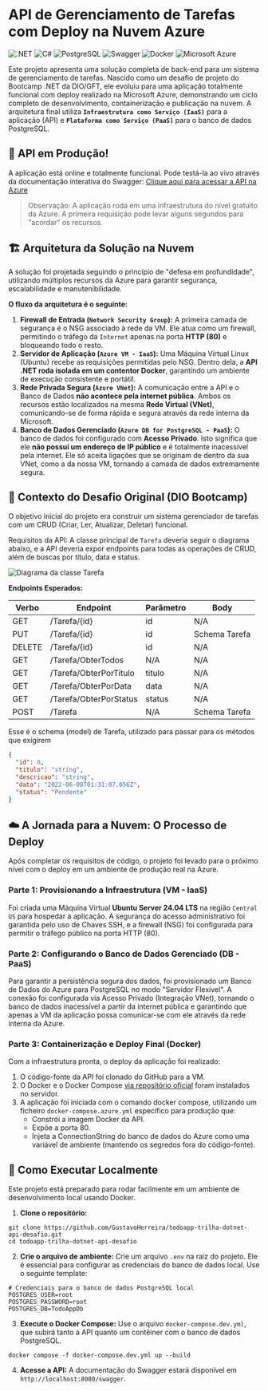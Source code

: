 # API de Gerenciamento de Tarefas com Deploy na Nuvem Azure
![.NET](https://img.shields.io/badge/.NET-512BD4?style=for-the-badge&logo=dotnet&logoColor=white)
![C#](https://img.shields.io/badge/C%23-239120?style=for-the-badge&logo=c-sharp&logoColor=white)
![PostgreSQL](https://img.shields.io/badge/PostgreSQL-4169E1?style=for-the-badge&logo=postgresql&logoColor=white)
![Swagger](https://img.shields.io/badge/Swagger-85EA2D?style=for-the-badge&logo=swagger&logoColor=black)
![Docker](https://img.shields.io/badge/Docker-2496ED?style=for-the-badge&logo=docker&logoColor=white)
![Microsoft Azure](https://img.shields.io/badge/Microsoft_Azure-0078D4?style=for-the-badge&logo=microsoft-azure&logoColor=white)


Este projeto apresenta uma solução completa de back-end para um sistema de gerenciamento de tarefas. Nascido como um desafio de projeto do Bootcamp .NET da DIO/GFT, ele evoluiu para uma aplicação totalmente funcional com deploy realizado na Microsoft Azure, demonstrando um ciclo completo de desenvolvimento, containerização e publicação na nuvem. A arquitetura final utiliza **`Infraestrutura como Serviço (IaaS)`** para a aplicação (API) e **`Plataforma como Serviço (PaaS)`** para o banco de dados PostgreSQL.

## 🚀 API em Produção!
A aplicação está online e totalmente funcional. Pode testá-la ao vivo através da documentação interativa do Swagger:
[Clique aqui para acessar a API na Azure](http://132.196.1.215/swagger/index.html#/Tarefa)
> Observação: A aplicação roda em uma infraestrutura do nível gratuito da Azure. A primeira requisição pode levar alguns segundos para "acordar" os recursos.

## 🏗️ Arquitetura da Solução na Nuvem

A solução foi projetada seguindo o princípio de "defesa em profundidade", utilizando múltiplos recursos da Azure para garantir segurança, escalabilidade e manutenibilidade.

**O fluxo da arquitetura é o seguinte:**
1.  **Firewall de Entrada (`Network Security Group`):** A primeira camada de segurança é o NSG associado à rede da VM. Ele atua como um firewall, permitindo o tráfego da `Internet` apenas na porta **HTTP (80)** e bloqueando todo o resto.
2.  **Servidor de Aplicação (`Azure VM - IaaS`):** Uma Máquina Virtual Linux (Ubuntu) recebe as requisições permitidas pelo NSG. Dentro dela, a **API .NET roda isolada em um contentor Docker**, garantindo um ambiente de execução consistente e portátil.
3.  **Rede Privada Segura (`Azure VNet`):** A comunicação entre a API e o Banco de Dados **não acontece pela internet pública**. Ambos os recursos estão localizados na mesma **Rede Virtual (VNet)**, comunicando-se de forma rápida e segura através da rede interna da Microsoft.
4.  **Banco de Dados Gerenciado (`Azure DB for PostgreSQL - PaaS`):** O banco de dados foi configurado com **Acesso Privado**. Isto significa que ele **não possui um endereço de IP público** e é totalmente inacessível pela internet. Ele só aceita ligações que se originam de dentro da sua VNet, como a da nossa VM, tornando a camada de dados extremamente segura.

## 📝 Contexto do Desafio Original (DIO Bootcamp)
O objetivo inicial do projeto era construir um sistema gerenciador de tarefas com um CRUD (Criar, Ler, Atualizar, Deletar) funcional.

Requisitos da API:
A classe principal de `Tarefa` deveria seguir o diagrama abaixo, e a API deveria expor endpoints para todas as operações de CRUD, além de buscas por título, data e status.

![Diagrama da classe Tarefa](diagrama.png)

**Endpoints Esperados:**

| Verbo  | Endpoint                | Parâmetro | Body          |
|--------|-------------------------|-----------|---------------|
| GET    | /Tarefa/{id}            | id        | N/A           |
| PUT    | /Tarefa/{id}            | id        | Schema Tarefa |
| DELETE | /Tarefa/{id}            | id        | N/A           |
| GET    | /Tarefa/ObterTodos      | N/A       | N/A           |
| GET    | /Tarefa/ObterPorTitulo  | titulo    | N/A           |
| GET    | /Tarefa/ObterPorData    | data      | N/A           |
| GET    | /Tarefa/ObterPorStatus  | status    | N/A           |
| POST   | /Tarefa                 | N/A       | Schema Tarefa |

Esse é o schema (model) de Tarefa, utilizado para passar para os métodos que exigirem

```json
{
  "id": 0,
  "titulo": "string",
  "descricao": "string",
  "data": "2022-06-08T01:31:07.056Z",
  "status": "Pendente"
}
```

## ☁️ A Jornada para a Nuvem: O Processo de Deploy
Após completar os requisitos de código, o projeto foi levado para o próximo nível com o deploy em um ambiente de produção real na Azure.

### Parte 1: Provisionando a Infraestrutura (VM - IaaS)
Foi criada uma Máquina Virtual **Ubuntu Server 24.04 LTS** na região `Central US` para hospedar a aplicação. A segurança do acesso administrativo foi garantida pelo uso de Chaves SSH, e a firewall (NSG) foi configurada para permitir o tráfego público na porta HTTP (80).

### Parte 2: Configurando o Banco de Dados Gerenciado (DB - PaaS)
Para garantir a persistência segura dos dados, foi provisionado um Banco de Dados do Azure para PostgreSQL no modo "Servidor Flexível". A conexão foi configurada via Acesso Privado (Integração VNet), tornando o banco de dados inacessível a partir da internet pública e garantindo que apenas a VM da aplicação possa comunicar-se com ele através da rede interna da Azure.

### Parte 3: Containerização e Deploy Final (Docker)
Com a infraestrutura pronta, o deploy da aplicação foi realizado:

1. O código-fonte da API foi clonado do GitHub para a VM.
2. O Docker e o Docker Compose [via repositório oficial](https://docs.docker.com/engine/install/ubuntu/#install-using-the-repository) foram instalados no servidor.
3. A aplicação foi iniciada com o comando docker compose, utilizando um ficheiro `docker-compose.azure.yml` específico para produção que:
   - Constrói a imagem Docker da API.
   - Expõe a porta 80.
   - Injeta a ConnectionString do banco de dados do Azure como uma variável de ambiente (mantendo os segredos fora do código-fonte).
  
## 🐳 Como Executar Localmente

Este projeto está preparado para rodar facilmente em um ambiente de desenvolvimento local usando Docker.

1. **Clone o repositório:**
```
git clone https://github.com/GustavoHerreira/todoapp-trilha-dotnet-api-desafio.git
cd todoapp-trilha-dotnet-api-desafio
```
2. **Crie o arquivo de ambiente:**
Crie um arquivo `.env` na raiz do projeto. Ele é essencial para configurar as credenciais do banco de dados local. Use o seguinte template:
```
# Credenciais para o banco de dados PostgreSQL local
POSTGRES_USER=root
POSTGRES_PASSWORD=root
POSTGRES_DB=TodoAppDb
```
3. **Execute o Docker Compose:**
Use o arquivo `docker-compose.dev.yml`, que subirá tanto a API quanto um contêiner com o banco de dados PostgreSQL.
```
docker compose -f docker-compose.dev.yml up --build
```
4. **Acesse a API:**
A documentação do Swagger estará disponível em `http://localhost:8080/swagger`.
